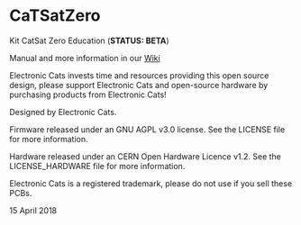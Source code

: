 # CaTSatZero


Kit CatSat Zero Education (**STATUS: BETA**)

Manual and more information in our [Wiki](https://github.com/ElectronicCats/CatSatZero/wiki)

Electronic Cats invests time and resources providing this open source design, please support Electronic Cats and open-source hardware by purchasing products from Electronic Cats!

Designed by Electronic Cats.

Firmware released under an GNU AGPL v3.0 license. See the LICENSE file for more information.

Hardware released under an CERN Open Hardware Licence v1.2. See the LICENSE_HARDWARE file for more information.

Electronic Cats is a registered trademark, please do not use if you sell these PCBs.

15 April 2018
